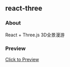 ## react-three

### About

React + Three.js 3D全景漫游

### Preview

[Click to Preview](https://www.xiaohaoo.com/panorama)
